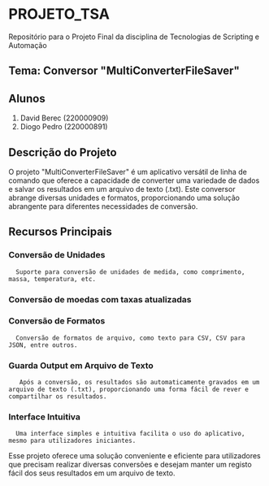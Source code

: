 # PROJETO_TSA
Repositório para o Projeto Final da disciplina de Tecnologias de Scripting e Automação  

## Tema: Conversor "MultiConverterFileSaver"

## Alunos
1. David Berec (220000909)
2. Diogo Pedro (220000891)



## Descrição do Projeto
 O projeto "MultiConverterFileSaver" é um aplicativo versátil de linha de comando que oferece a capacidade de converter uma variedade de dados e salvar os resultados em um arquivo de texto (.txt). Este conversor abrange diversas unidades e formatos, proporcionando uma solução abrangente para diferentes necessidades de conversão.


## Recursos Principais

 ### Conversão de Unidades
      Suporte para conversão de unidades de medida, como comprimento, massa, temperatura, etc.

 ### Conversão de moedas com taxas atualizadas

 ### Conversão de Formatos
      Conversão de formatos de arquivo, como texto para CSV, CSV para JSON, entre outros.

 ###  Guarda Output em Arquivo de Texto
       Após a conversão, os resultados são automaticamente gravados em um arquivo de texto (.txt), proporcionando uma forma fácil de rever e compartilhar os resultados.

 ### Interface Intuitiva
      Uma interface simples e intuitiva facilita o uso do aplicativo, mesmo para utilizadores iniciantes.


 Esse projeto oferece uma solução conveniente e eficiente para utilizadores que precisam realizar diversas conversões e desejam manter um registo fácil dos seus resultados em um arquivo de texto.